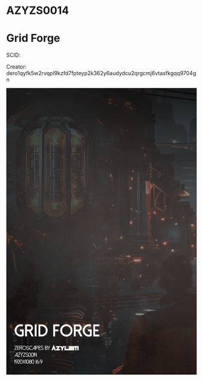 # AZYZS0014

# Grid Forge

SCID: 

Creator: dero1qyfk5w2rvqpl9kzfd7fpteyp2k362y6audydcu2qrgcmj6vtasfkgqq9704gn

![Cover Art](https://github.com/Azylem/Zeroscapes/blob/main/AZYZS0014/AZYZS0014-CA.png?raw=true)
